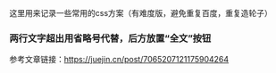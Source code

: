 这里用来记录一些常用的css方案（有难度版，避免重复百度，重复造轮子）



### 两行文字超出用省略号代替，后方放置“全文”按钮

参考文章链接：https://juejin.cn/post/7065207121175904264

```

```

